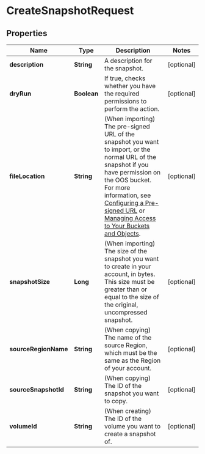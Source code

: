 

# CreateSnapshotRequest


## Properties

| Name | Type | Description | Notes |
|------------ | ------------- | ------------- | -------------|
|**description** | **String** | A description for the snapshot. |  [optional] |
|**dryRun** | **Boolean** | If true, checks whether you have the required permissions to perform the action. |  [optional] |
|**fileLocation** | **String** | (When importing) The pre-signed URL of the snapshot you want to import, or the normal URL of the snapshot if you have permission on the OOS bucket. For more information, see [Configuring a Pre-signed URL](https://docs.outscale.com/en/userguide/Configuring-a-Pre-signed-URL.html) or [Managing Access to Your Buckets and Objects](https://docs.outscale.com/en/userguide/Managing-Access-to-Your-Buckets-and-Objects.html). |  [optional] |
|**snapshotSize** | **Long** | (When importing) The size of the snapshot you want to create in your account, in bytes. This size must be greater than or equal to the size of the original, uncompressed snapshot. |  [optional] |
|**sourceRegionName** | **String** | (When copying) The name of the source Region, which must be the same as the Region of your account. |  [optional] |
|**sourceSnapshotId** | **String** | (When copying) The ID of the snapshot you want to copy. |  [optional] |
|**volumeId** | **String** | (When creating) The ID of the volume you want to create a snapshot of. |  [optional] |



